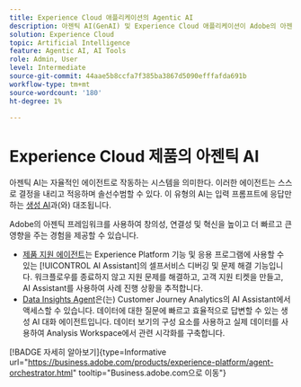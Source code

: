 ```yaml
---
title: Experience Cloud 애플리케이션의 Agentic AI
description: 아젠틱 AI(GenAI) 및 Experience Cloud 애플리케이션이 Adobe의 아젠틱 프레임워크를 사용하는 방법에 대해 알아봅니다.
solution: Experience Cloud
topic: Artificial Intelligence
feature: Agentic AI, AI Tools
role: Admin, User
level: Intermediate
source-git-commit: 44aae5b8ccfa7f385ba3867d5090efffafda691b
workflow-type: tm+mt
source-wordcount: '180'
ht-degree: 1%

---
```


# Experience Cloud 제품의 아젠틱 AI

아젠틱 AI는 자율적인 에이전트로 작동하는 시스템을 의미한다. 이러한 에이전트는 스스로 결정을 내리고 적응하며 솔선수범할 수 있다. 이 유형의 AI는 입력 프롬프트에 응답만 하는 [생성 AI](generative-ai.md)과(와) 대조됩니다.

Adobe의 아젠틱 프레임워크를 사용하여 창의성, 연결성 및 혁신을 높이고 더 빠르고 큰 영향을 주는 경험을 제공할 수 있습니다.

* [제품 지원 에이전트](https://experienceleague.adobe.com/en/docs/experience-platform/ai-assistant/new-features/customer-support)는 Experience Platform 기능 및 응용 프로그램에 사용할 수 있는 [!UICONTROL AI Assistant]의 셀프서비스 디버깅 및 문제 해결 기능입니다. 워크플로우를 종료하지 않고 지원 문제를 해결하고, 고객 지원 티켓을 만들고, AI Assistant를 사용하여 사례 진행 상황을 추적합니다.
* [Data Insights Agent](https://experienceleague.adobe.com/en/docs/analytics-platform/using/cja-overview/cja-b2c-overview/data-analysis-ai)은(는) Customer Journey Analytics의 AI Assistant에서 액세스할 수 있습니다. 데이터에 대한 질문에 빠르고 효율적으로 답변할 수 있는 생성 AI 대화 에이전트입니다. 데이터 보기의 구성 요소를 사용하고 실제 데이터를 사용하여 Analysis Workspace에서 관련 시각화를 구축합니다.

[!BADGE 자세히 알아보기]{type=Informative url="https://business.adobe.com/products/experience-platform/agent-orchestrator.html" tooltip="Business.adobe.com으로 이동"}

